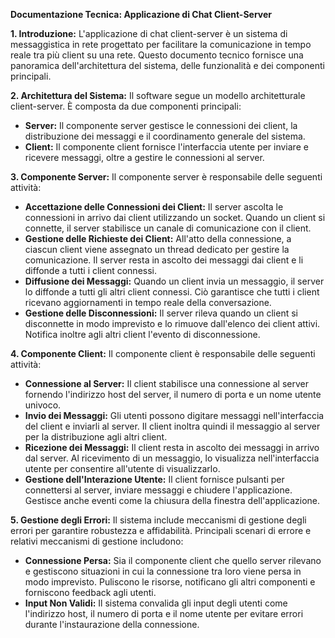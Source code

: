 **Documentazione Tecnica: Applicazione di Chat Client-Server**

**1. Introduzione:**
L'applicazione di chat client-server è un sistema di messaggistica in rete progettato per facilitare la comunicazione in tempo reale tra più client su una rete. Questo documento tecnico fornisce una panoramica dell'architettura del sistema, delle funzionalità e dei componenti principali.

**2. Architettura del Sistema:**
Il software segue un modello architetturale client-server. È composta da due componenti principali:

- **Server:** Il componente server gestisce le connessioni dei client, la distribuzione dei messaggi e il coordinamento generale del sistema.
- **Client:** Il componente client fornisce l'interfaccia utente per inviare e ricevere messaggi, oltre a gestire le connessioni al server.

**3. Componente Server:**
Il componente server è responsabile delle seguenti attività:

- **Accettazione delle Connessioni dei Client:** Il server ascolta le connessioni in arrivo dai client utilizzando un socket. Quando un client si connette, il server stabilisce un canale di comunicazione con il client.
- **Gestione delle Richieste dei Client:** All'atto della connessione, a ciascun client viene assegnato un thread dedicato per gestire la comunicazione. Il server resta in ascolto dei messaggi dai client e li diffonde a tutti i client connessi.
- **Diffusione dei Messaggi:** Quando un client invia un messaggio, il server lo diffonde a tutti gli altri client connessi. Ciò garantisce che tutti i client ricevano aggiornamenti in tempo reale della conversazione.
- **Gestione delle Disconnessioni:** Il server rileva quando un client si disconnette in modo imprevisto e lo rimuove dall'elenco dei client attivi. Notifica inoltre agli altri client l'evento di disconnessione.

**4. Componente Client:**
Il componente client è responsabile delle seguenti attività:

- **Connessione al Server:** Il client stabilisce una connessione al server fornendo l'indirizzo host del server, il numero di porta e un nome utente univoco.
- **Invio dei Messaggi:** Gli utenti possono digitare messaggi nell'interfaccia del client e inviarli al server. Il client inoltra quindi il messaggio al server per la distribuzione agli altri client.
- **Ricezione dei Messaggi:** Il client resta in ascolto dei messaggi in arrivo dal server. Al ricevimento di un messaggio, lo visualizza nell'interfaccia utente per consentire all'utente di visualizzarlo.
- **Gestione dell'Interazione Utente:** Il client fornisce pulsanti per connettersi al server, inviare messaggi e chiudere l'applicazione. Gestisce anche eventi come la chiusura della finestra dell'applicazione.

**5. Gestione degli Errori:**
Il sistema include meccanismi di gestione degli errori per garantire robustezza e affidabilità. Principali scenari di errore e relativi meccanismi di gestione includono:

- **Connessione Persa:** Sia il componente client che quello server rilevano e gestiscono situazioni in cui la connessione tra loro viene persa in modo imprevisto. Puliscono le risorse, notificano gli altri componenti e forniscono feedback agli utenti.
- **Input Non Validi:** Il sistema convalida gli input degli utenti come l'indirizzo host, il numero di porta e il nome utente per evitare errori durante l'instaurazione della connessione.


